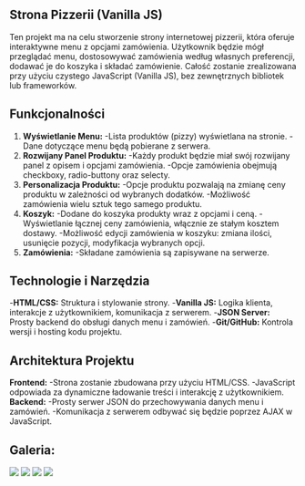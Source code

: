 ## Strona Pizzerii (Vanilla JS)

Ten projekt ma na celu stworzenie strony internetowej pizzerii, która oferuje interaktywne menu z opcjami zamówienia. Użytkownik będzie mógł przeglądać menu, dostosowywać zamówienia według własnych preferencji, dodawać je do koszyka i składać zamówienie. Całość zostanie zrealizowana przy użyciu czystego JavaScript (Vanilla JS), bez zewnętrznych bibliotek lub frameworków.

## Funkcjonalności
1. **Wyświetlanie Menu:**
-Lista produktów (pizzy) wyświetlana na stronie.
-Dane dotyczące menu będą pobierane z serwera.
2. **Rozwijany Panel Produktu:**
-Każdy produkt będzie miał swój rozwijany panel z opisem i opcjami zamówienia.
-Opcje zamówienia obejmują checkboxy, radio-buttony oraz selecty.
3. **Personalizacja Produktu:**
-Opcje produktu pozwalają na zmianę ceny produktu w zależności od wybranych dodatków.
-Możliwość zamówienia wielu sztuk tego samego produktu.
4. **Koszyk:**
-Dodane do koszyka produkty wraz z opcjami i ceną.
-Wyświetlanie łącznej ceny zamówienia, włącznie ze stałym kosztem dostawy.
-Możliwość edycji zamówienia w koszyku: zmiana ilości, usunięcie pozycji, modyfikacja wybranych opcji.
5. **Zamówienia:**
-Składane zamówienia są zapisywane na serwerze.

## Technologie i Narzędzia
-**HTML/CSS:** Struktura i stylowanie strony.
-**Vanilla JS:** Logika klienta, interakcje z użytkownikiem, komunikacja z serwerem.
-**JSON Server:** Prosty backend do obsługi danych menu i zamówień.
-**Git/GitHub:** Kontrola wersji i hosting kodu projektu.

## Architektura Projektu
**Frontend:**
-Strona zostanie zbudowana przy użyciu HTML/CSS.
-JavaScript odpowiada za dynamiczne ładowanie treści i interakcję z użytkownikiem.
**Backend:**
-Prosty serwer JSON do przechowywania danych menu i zamówień.
-Komunikacja z serwerem odbywać się będzie poprzez AJAX w JavaScript.

## Galeria: 
<img src="https://i.ibb.co/SsbK52X/1.jpg">
<img src="https://i.ibb.co/dJdP50J/order.jpg">
<img src="https://i.ibb.co/fFw9gWy/booking.jpg">
<img src="https://i.ibb.co/WHMkQpg/koszyk.jpg">